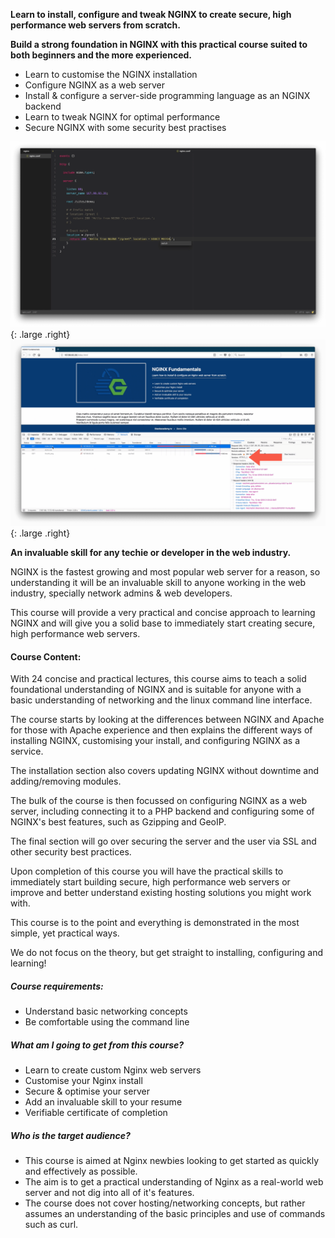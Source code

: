 ---
---

**Learn to install, configure and tweak NGINX to create secure, high performance web servers from scratch.**

**Build a strong foundation in NGINX with this practical course suited to both beginners and the more experienced.**

- Learn to customise the NGINX installation
- Configure NGINX as a web server
- Install &amp; configure a server-side programming language as an NGINX backend
- Learn to tweak NGINX for optimal performance
- Secure NGINX with some security best practises


![NGINX Fundamentals Terminal Screenshot](/img/screenshots/nginx-03.png){: .large .right}
![NGINX Fundamentals HTTP Testing Screenshot](/img/screenshots/nginx-05.png){: .large .right}

**An invaluable skill for any techie or developer in the web industry.**

NGINX is the fastest growing and most popular web server for a reason, so understanding it will be an invaluable skill to anyone working in the web industry, specially network admins &amp; web developers.

This course will provide a very practical and concise approach to learning NGINX and will give you a solid base to immediately start creating secure, high performance web servers.

#### Course Content:

With 24 concise and practical lectures, this course aims to teach a solid foundational understanding of NGINX and is suitable for anyone with a basic understanding of networking and the linux command line interface.

The course starts by looking at the differences between NGINX and Apache for those with Apache experience and then explains the different ways of installing NGINX, customising your install, and configuring NGINX as a service.

The installation section also covers updating NGINX without downtime and adding/removing modules.

The bulk of the course is then focussed on configuring NGINX as a web server, including connecting it to a PHP backend and configuring some of NGINX's best features, such as Gzipping and GeoIP.

The final section will go over securing the server and the user via SSL and other security best practices.

Upon completion of this course you will have the practical skills to immediately start building secure, high performance web servers or improve and better understand existing hosting solutions you might work with.

This course is to the point and everything is demonstrated in the most simple, yet practical ways.

We do not focus on the theory, but get straight to installing, configuring and learning!

##### Course requirements:

- Understand basic networking concepts
- Be comfortable using the command line

##### What am I going to get from this course?

- Learn to create custom Nginx web servers
- Customise your Nginx install
- Secure &amp; optimise your server
- Add an invaluable skill to your resume
- Verifiable certificate of completion

##### Who is the target audience?

- This course is aimed at Nginx newbies looking to get started as quickly and effectively as possible.
- The aim is to get a practical understanding of Nginx as a real-world web server and not dig into all of it's features.
- The course does not cover hosting/networking concepts, but rather assumes an understanding of the basic principles and use of commands such as curl.
